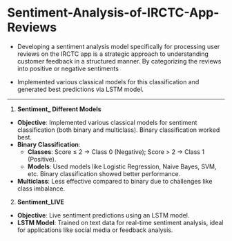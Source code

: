 # Sentiment-Analysis-of-IRCTC-App-Reviews

- Developing a sentiment analysis model specifically for processing user reviews on the IRCTC app is a strategic approach to understanding customer feedback in a structured manner. By categorizing the reviews into positive or negative sentiments

- Implemented various classical models for this classification and generated best predictions via LSTM model.


----

 1. **Sentiment_ Different Models**
   - **Objective**: Implemented various classical models for sentiment classification (both binary and multiclass). Binary classification worked best.
   - **Binary Classification**: 
     - **Classes**: Score ≤ 2 → Class 0 (Negative); Score > 2 → Class 1 (Positive).
     - **Models**: Used models like Logistic Regression, Naive Bayes, SVM, etc. Binary classification showed better performance.
   - **Multiclass**: Less effective compared to binary due to challenges like class imbalance.
 2. **Sentiment_LIVE**
   - **Objective**: Live sentiment predictions using an LSTM model.
   - **LSTM Model**: Trained on text data for real-time sentiment analysis, ideal for applications like social media or feedback analysis.
